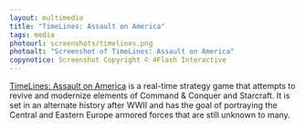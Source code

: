```yaml
---
layout: multimedia
title: "TimeLines: Assault on America"
tags: media
photourl: screenshots/timelines.png
photoalt: "Screenshot of TimeLines: Assault on America"
copynotice: Screenshot Copyright © 4Flash Interactive
---
```


[TimeLines: Assault on America](http://store.steampowered.com/app/234060/) is
a real-time strategy game that attempts to revive and modernize elements of
Command & Conquer and Starcraft.  It is set in an alternate history after WWII
and has the goal of portraying the Central and Eastern Europe armored forces
that are still unknown to many.
